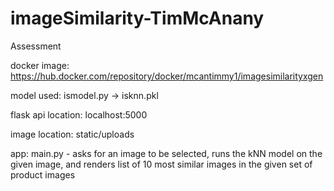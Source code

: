 # imageSimilarity-TimMcAnany
Assessment

docker image: https://hub.docker.com/repository/docker/mcantimmy1/imagesimilarityxgen

model used: ismodel.py -> isknn.pkl

flask api location: localhost:5000

image location: static/uploads

app: main.py - asks for an image to be selected, runs the kNN model on the given image, and renders list of 10 most similar images in the given set of product images
